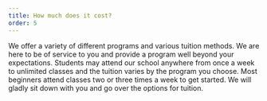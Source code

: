 ```yaml
---
title: How much does it cost?
order: 5
---
```



We offer a variety of different programs and various tuition methods. We are here to be of service to you and provide a program well beyond your expectations. Students may attend our school anywhere from once a week to unlimited classes and the tuition varies by the program you choose. Most beginners attend classes two or three times a week to get started. We will gladly sit down with you and go over the options for tuition.
